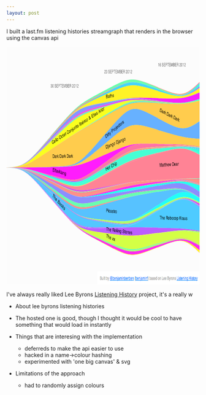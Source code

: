 ```yaml
---
layout: post
---
```


<p class="lead">I built a last.fm listening histories streamgraph that renders in the browser using the canvas api</p>

<a href="/projects/lgraph/?user=benjaminf"><img src="/img/lgraph.png" width="843" height="620"></a>

I've always really liked Lee Byrons [Listening History][listHist] project,  it's a really w

* About lee byrons listening histories

* The hosted one is good, though I thought it would be cool to have something that would load in instantly

* Things that are interesing with the implementation
	- deferreds to make the api easier to use
	- hacked in a name->colour hashing
	- experimented with 'one big canvas' & svg

* Limitations of the approach
	- had to randomly assign colours 



[listHist]: http://www.leebyron.com/what/lastfm/
[paper]: http://www.leebyron.com/else/streamgraph/download.php?file=stackedgraphs_byron_wattenberg.pdf